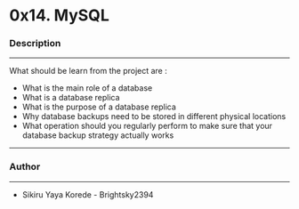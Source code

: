 <h1>0x14. MySQL</h1>
<h3>Description</h3>
<hr>
<p>What should be learn from the project are :</p>
<ul>
<li>What is the main role of a database</li>
<li>What is a database replica</li>
<li>What is the purpose of a database replica</li>
<li>Why database backups need to be stored in different physical locations</li>
<li>What operation should you regularly perform to make sure that your database backup strategy actually works</li>
</ul>
<hr>
<h3>Author</h3>
<hr>
<ul>
<li>Sikiru Yaya Korede - Brightsky2394</li>
</ul>
